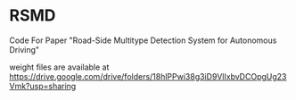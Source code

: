 # RSMD
Code For Paper "Road-Side Multitype Detection System for Autonomous Driving"

weight files are available at https://drive.google.com/drive/folders/18hlPPwi38g3iD9VlIxbvDCOpgUg23Vmk?usp=sharing
